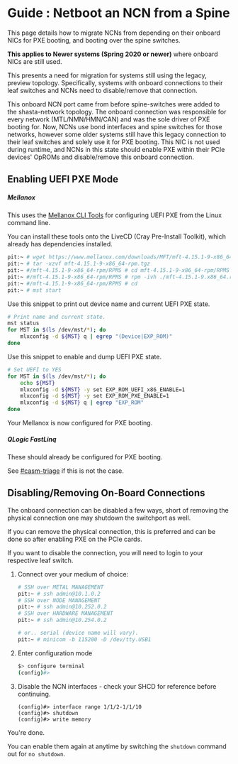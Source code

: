 # Guide : Netboot an NCN from a Spine

This page details how to migrate NCNs from depending on their onboard NICs for PXE booting, and booting
over the spine switches.

**This applies to Newer systems (Spring 2020 or newer)** where onboard NICs are still used.

This presents a need for migration for systems still using the legacy, preview topology. Specifically,
systems with onboard connections to their leaf switches and NCNs need to disable/remove that connection.

This onboard NCN port came from before spine-switches were added to the shasta-network topology. The onboard connection
  was responsible for every network (MTL/NMN/HMN/CAN) and was the sole driver of PXE booting for. Now, NCNs use bond interfaces and spine switches for those networks,
   however some older systems still have this legacy connection to their leaf switches and solely use it for PXE booting. This NIC is not used during runtime, and NCNs in this state should enable PXE within their PCIe devices' OpROMs and disable/remove this onboard connection.

## Enabling UEFI PXE Mode

##### Mellanox

This uses the [Mellanox CLI Tools][1] for configuring UEFI PXE from the Linux command line.

You can install these tools onto the LiveCD (Cray Pre-Install Toolkit), which already has dependencies installed.

```bash
pit:~ # wget https://www.mellanox.com/downloads/MFT/mft-4.15.1-9-x86_64-rpm.tgz
pit:~ # tar -xzvf mft-4.15.1-9-x86_64-rpm.tgz
pit:~ #/mft-4.15.1-9-x86_64-rpm/RPMS # cd mft-4.15.1-9-x86_64-rpm/RPMS
pit:~ #/mft-4.15.1-9-x86_64-rpm/RPMS # rpm -ivh ./mft-4.15.1-9.x86_64.rpm
pit:~ #/mft-4.15.1-9-x86_64-rpm/RPMS # cd
pit:~ # mst start
```

Use this snippet to print out device name and current UEFI PXE state.
```bash
# Print name and current state.
mst status
for MST in $(ls /dev/mst/*); do
    mlxconfig -d ${MST} q | egrep "(Device|EXP_ROM)"
done
```
Use this snippet to enable and dump UEFI PXE state.
```bash
# Set UEFI to YES
for MST in $(ls /dev/mst/*); do
    echo ${MST}
    mlxconfig -d ${MST} -y set EXP_ROM_UEFI_x86_ENABLE=1
    mlxconfig -d ${MST} -y set EXP_ROM_PXE_ENABLE=1
    mlxconfig -d ${MST} q | egrep "EXP_ROM"
done
```

Your Mellanox is now configured for PXE booting.

##### QLogic FastLinq

These should already be configured for PXE booting.

See [#casm-triage][2] if this is not the case.

## Disabling/Removing On-Board Connections

The onboard connection can be disabled a few ways, short of removing the physical connection one
may shutdown the switchport as well.

If you can remove the physical connection, this is preferred and can be done so after enabling PXE on
the PCIe cards.

If you want to disable the connection, you will need to login to your respective leaf switch.
1. Connect over your medium of choice:
    ```bash 
    # SSH over METAL MANAGEMENT
    pit:~ # ssh admin@10.1.0.2
    # SSH over NODE MANAGEMENT
    pit:~ # ssh admin@10.252.0.2
    # SSH over HARDWARE MANAGEMENT
    pit:~ # ssh admin@10.254.0.2  
    
    # or.. serial (device name will vary).
    pit:~ # minicom -b 115200 -D /dev/tty.USB1 
    ```
2. Enter configuration mode
    ```sh
    $> configure terminal
    (config)#>  
    ```
3. Disable the NCN interfaces - check your SHCD for reference before continuing.
    ```
    (config)#> interface range 1/1/2-1/1/10  
    (config)#> shutdown  
    (config)#> write memory  
    ```

You're done.

You can enable them again at anytime by switching the `shutdown` command out for `no shutdown`.


[1]: http://www.mellanox.com/page/management_tools
[2]: https://cray.slack.com/messages/casm-triage
